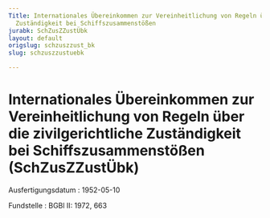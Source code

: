 ```yaml
---
Title: Internationales Übereinkommen zur Vereinheitlichung von Regeln über die zivilgerichtliche
  Zuständigkeit bei Schiffszusammenstößen
jurabk: SchZusZZustÜbk
layout: default
origslug: schzuszzust_bk
slug: schzuszzustuebk

---
```


# Internationales Übereinkommen zur Vereinheitlichung von Regeln über die zivilgerichtliche Zuständigkeit bei Schiffszusammenstößen (SchZusZZustÜbk)

Ausfertigungsdatum
:   1952-05-10

Fundstelle
:   BGBl II: 1972, 663

